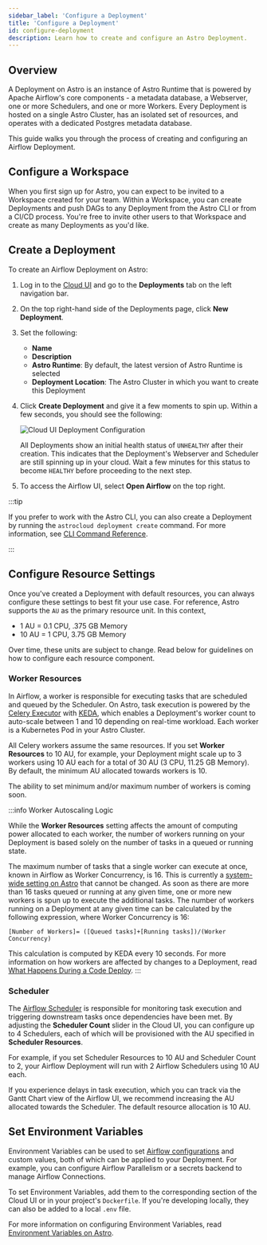 ```yaml
---
sidebar_label: 'Configure a Deployment'
title: 'Configure a Deployment'
id: configure-deployment
description: Learn how to create and configure an Astro Deployment.
---
```


## Overview

A Deployment on Astro is an instance of Astro Runtime that is powered by Apache Airflow's core components - a metadata database, a Webserver, one or more Schedulers, and one or more Workers. Every Deployment is hosted on a single Astro Cluster, has an isolated set of resources, and operates with a dedicated Postgres metadata database.

This guide walks you through the process of creating and configuring an Airflow Deployment.

## Configure a Workspace

When you first sign up for Astro, you can expect to be invited to a Workspace created for your team. Within a Workspace, you can create Deployments and push DAGs to any Deployment from the Astro CLI or from a CI/CD process. You're free to invite other users to that Workspace and create as many Deployments as you'd like.

## Create a Deployment

To create an Airflow Deployment on Astro:

1. Log in to the [Cloud UI](https://cloud.astronomer.io) and go to the **Deployments** tab on the left navigation bar.
2. On the top right-hand side of the Deployments page, click **New Deployment**.
3. Set the following:
    - **Name**
    - **Description**
    - **Astro Runtime**: By default, the latest version of Astro Runtime is selected
    - **Deployment Location**: The Astro Cluster in which you want to create this Deployment

3. Click **Create Deployment** and give it a few moments to spin up. Within a few seconds, you should see the following:

    ![Cloud UI Deployment Configuration](/img/docs/deployment-configuration.png)

    All Deployments show an initial health status of `UNHEALTHY` after their creation. This indicates that the Deployment's Webserver and Scheduler are still spinning up in your cloud. Wait a few minutes for this status to become `HEALTHY` before proceeding to the next step.

4. To access the Airflow UI, select **Open Airflow** on the top right.

:::tip

If you prefer to work with the Astro CLI, you can also create a Deployment by running the `astrocloud deployment create` command. For more information, see [CLI Command Reference](cli-reference/astrocloud-deployment-create.md).

:::

## Configure Resource Settings

Once you've created a Deployment with default resources, you can always configure these settings to best fit your use case. For reference, Astro supports the `AU` as the primary resource unit. In this context,

- 1 AU = 0.1 CPU, .375 GB Memory
- 10 AU = 1 CPU, 3.75 GB Memory

Over time, these units are subject to change. Read below for guidelines on how to configure each resource component.

### Worker Resources

In Airflow, a worker is responsible for executing tasks that are scheduled and queued by the Scheduler. On Astro, task execution is powered by the [Celery Executor](https://airflow.apache.org/docs/apache-airflow/stable/executor/celery.html) with [KEDA](https://www.astronomer.io/blog/the-keda-autoscaler), which enables a Deployment's worker count to auto-scale between 1 and 10 depending on real-time workload. Each worker is a Kubernetes Pod in your Astro Cluster.

All Celery workers assume the same resources. If you set **Worker Resources** to 10 AU, for example, your Deployment might scale up to 3 workers using 10 AU each for a total of 30 AU (3 CPU, 11.25 GB Memory). By default, the minimum AU allocated towards workers is 10.

The ability to set minimum and/or maximum number of workers is coming soon.

:::info Worker Autoscaling Logic

While the **Worker Resources** setting affects the amount of computing power allocated to each worker, the number of workers running on your Deployment is based solely on the number of tasks in a queued or running state.

The maximum number of tasks that a single worker can execute at once, known in Airflow as Worker Concurrency, is 16. This is currently a [system-wide setting on Astro](platform-variables.md) that cannot be changed. As soon as there are more than 16 tasks queued or running at any given time, one or more new workers is spun up to execute the additional tasks. The number of workers running on a Deployment at any given time can be calculated by the following expression, where Worker Concurrency is 16:

`[Number of Workers]= ([Queued tasks]+[Running tasks])/(Worker Concurrency)`

This calculation is computed by KEDA every 10 seconds. For more information on how workers are affected by changes to a Deployment, read [What Happens During a Code Deploy](deploy-code.md#what-happens-during-a-code-deploy).
:::

### Scheduler

The [Airflow Scheduler](https://airflow.apache.org/docs/apache-airflow/stable/concepts/scheduler.html) is responsible for monitoring task execution and triggering downstream tasks once dependencies have been met. By adjusting the **Scheduler Count** slider in the Cloud UI, you can configure up to 4 Schedulers, each of which will be provisioned with the AU specified in **Scheduler Resources**.

For example, if you set Scheduler Resources to 10 AU and Scheduler Count to 2, your Airflow Deployment will run with 2 Airflow Schedulers using 10 AU each.

If you experience delays in task execution, which you can track via the Gantt Chart view of the Airflow UI, we recommend increasing the AU allocated towards the Scheduler. The default resource allocation is 10 AU.

## Set Environment Variables

Environment Variables can be used to set [Airflow configurations](https://airflow.apache.org/docs/apache-airflow/stable/configurations-ref.html) and custom values, both of which can be applied to your Deployment. For example, you can configure Airflow Parallelism or a secrets backend to manage Airflow Connections.

To set Environment Variables, add them to the corresponding section of the Cloud UI or in your project's `Dockerfile`. If you're developing locally, they can also be added to a local `.env` file.

For more information on configuring Environment Variables, read [Environment Variables on Astro](environment-variables.md).
